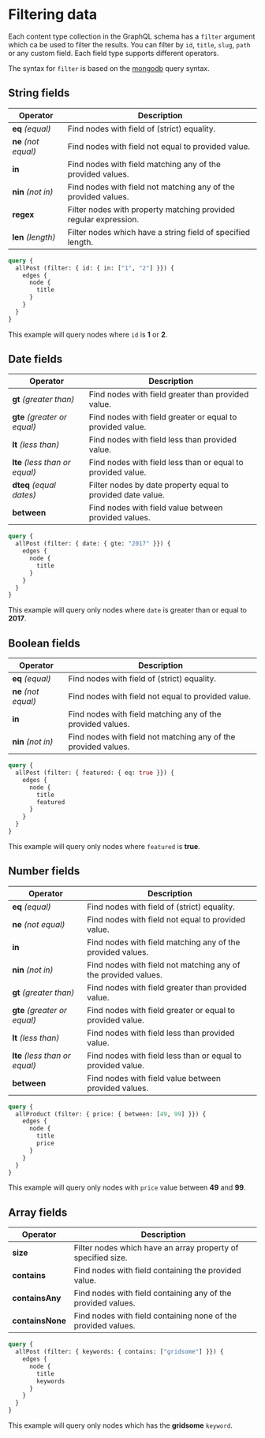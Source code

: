 # Filtering data

Each content type collection in the GraphQL schema has a `filter` argument which ca be used to filter the results. You can filter by `id`, `title`, `slug`, `path` or any custom field. Each field type supports different operators.

The syntax for `filter` is based on the [mongodb](https://docs.mongodb.com/manual/reference/operator/query/) query syntax.

## String fields

| Operator | Description |
|----------|-------------|
| **eq** *(equal)* | Find nodes with field of (strict) equality.
| **ne** *(not equal)* | Find nodes with field not equal to provided value.
| **in** | Find nodes with field matching any of the provided values.
| **nin** *(not in)* | Find nodes with field not matching any of the provided values.
| **regex** | Filter nodes with property matching provided regular expression.
| **len** *(length)* | Filter nodes which have a string field of specified length.

```graphql
query {
  allPost (filter: { id: { in: ["1", "2"] }}) {
    edges {
      node {
        title
      }
    }
  }
}
```

This example will query nodes where `id` is **1** or **2**.

## Date fields

| Operator | Description |
|----------|-------------|
| **gt** *(greater than)* | Find nodes with field greater than provided value.
| **gte** *(greater or equal)* | Find nodes with field greater or equal to provided value.
| **lt** *(less than)* | Find nodes with field less than provided value.
| **lte** *(less than or equal)* | Find nodes with field less than or equal to provided value.
| **dteq** *(equal dates)* | Filter nodes by date property equal to provided date value.
| **between** | Find nodes with field value between provided values.

```graphql
query {
  allPost (filter: { date: { gte: "2017" }}) {
    edges {
      node {
        title
      }
    }
  }
}
```

This example will query only nodes where `date` is greater than or equal to **2017**.

## Boolean fields

| Operator | Description |
|----------|-------------|
| **eq** *(equal)* | Find nodes with field of (strict) equality.
| **ne** *(not equal)* | Find nodes with field not equal to provided value.
| **in** | Find nodes with field matching any of the provided values.
| **nin** *(not in)* | Find nodes with field not matching any of the provided values.

```graphql
query {
  allPost (filter: { featured: { eq: true }}) {
    edges {
      node {
        title
        featured
      }
    }
  }
}
```

This example will query only nodes where `featured` is **true**.

## Number fields

| Operator | Description |
|----------|-------------|
| **eq** *(equal)* | Find nodes with field of (strict) equality.
| **ne** *(not equal)* | Find nodes with field not equal to provided value.
| **in** | Find nodes with field matching any of the provided values.
| **nin** *(not in)* | Find nodes with field not matching any of the provided values.
| **gt** *(greater than)* | Find nodes with field greater than provided value.
| **gte** *(greater or equal)* | Find nodes with field greater or equal to provided value.
| **lt** *(less than)* | Find nodes with field less than provided value.
| **lte** *(less than or equal)* | Find nodes with field less than or equal to provided value.
| **between** | Find nodes with field value between provided values.

```graphql
query {
  allProduct (filter: { price: { between: [49, 99] }}) {
    edges {
      node {
        title
        price
      }
    }
  }
}
```

This example will query only nodes with `price` value between **49** and **99**.

## Array fields

| Operator | Description |
|----------|-------------|
| **size** | Filter nodes which have an array property of specified size.
| **contains** | Find nodes with field containing the provided value.
| **containsAny** | Find nodes with field containing any of the provided values.
| **containsNone** | Find nodes with field containing none of the provided values.

```graphql
query {
  allPost (filter: { keywords: { contains: ["gridsome"] }}) {
    edges {
      node {
        title
        keywords
      }
    }
  }
}
```
This example will query only nodes which has the **gridsome** `keyword`.
